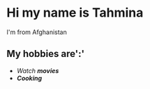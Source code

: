 # Hi my name is Tahmina

I'm from Afghanistan

## My hobbies are':'

* _Watch **movies**_
* **_Cooking_**
